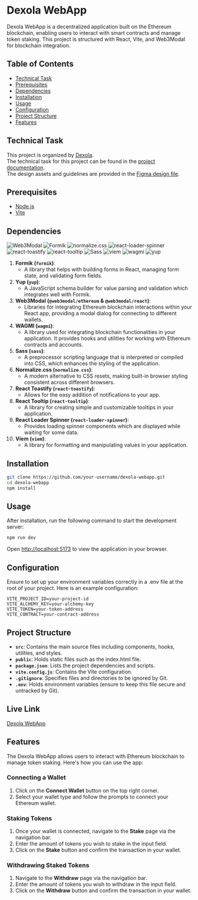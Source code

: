 # Dexola WebApp

Dexola WebApp is a decentralized application built on the Ethereum blockchain, enabling users to interact with smart contracts and manage token staking. This project is structured with React, Vite, and Web3Modal for blockchain integration.

## Table of Contents
- [Technical Task](#technical-task)
- [Prerequisites](#prerequisites)
- [Dependencies](#dependencies)
- [Installation](#installation)
- [Usage](#usage)
- [Configuration](#configuration)
- [Project Structure](#project-structure)
- [Features](#features)

## Technical Task
This project is organized by [Dexola](https://dexola.com/).<br />
The technical task for this project can be found in the [project documentation](https://docs.google.com/document/d/14Dl0ljfAjNTY32InJRtHVtvHJGYpzGP3NjN3pwRCbAo/edit#heading=h.kybbdiqof5h0).<br />
The design assets and guidelines are provided in the [Figma design file](https://www.figma.com/file/ncCGplINbkkYQW5E59z6zH/Dexola-Camp?type=design&node-id=446-398&mode=design&t=VLW629i0pdKzUyuN-0).<br />

## Prerequisites
- [Node.js](https://nodejs.org/)
- [Vite](https://vitejs.dev/)

## Dependencies
![Web3Modal](https://img.shields.io/badge/Web3Modal-v2.7.1-blue)
![Formik](https://img.shields.io/badge/Formik-v2.4.5-blue)
![normalize.css](https://img.shields.io/badge/normalize.css-v8.0.1-blue)
![react-loader-spinner](https://img.shields.io/badge/react--loader--spinner-v5.4.5-blue)
![react-toastify](https://img.shields.io/badge/react--toastify-v9.1.3-blue)
![react-tooltip](https://img.shields.io/badge/react--tooltip-v5.21.4-blue)
![Sass](https://img.shields.io/badge/Sass-v1.66.1-blue)
![viem](https://img.shields.io/badge/viem-v1.10.9-blue)
![wagmi](https://img.shields.io/badge/wagmi-v1.4.1-blue)
![yup](https://img.shields.io/badge/yup-v1.3.2-blue)
1. **Formik (`formik`)**:
   - A library that helps with building forms in React, managing form state, and validating form fields.
2. **Yup (`yup`)**:
   - A JavaScript schema builder for value parsing and validation which integrates well with Formik.
3. **Web3Modal (`@web3modal/ethereum` & `@web3modal/react`)**:
   - Libraries for integrating Ethereum blockchain interactions within your React app, providing a modal dialog for connecting to different wallets.
4. **WAGMI (`wagmi`)**:
   - A library used for integrating blockchain functionalities in your application. It provides hooks and utilities for working with Ethereum contracts and accounts.
5. **Sass (`sass`)**:
   - A preprocessor scripting language that is interpreted or compiled into CSS, which enhances the styling of the application.
6. **Normalize.css (`normalize.css`)**:
   - A modern alternative to CSS resets, making built-in browser styling consistent across different browsers.
7. **React Toastify (`react-toastify`)**:
   - Allows for the easy addition of notifications to your app.
8. **React Tooltip (`react-tooltip`)**:
    - A library for creating simple and customizable tooltips in your application.
9. **React Loader Spinner (`react-loader-spinner`)**:
    - Provides loading spinner components which are displayed while waiting for some data.
10. **Viem (`viem`)**:
    - A library for formatting and manipulating values in your application.

## Installation
```bash
git clone https://github.com/your-username/dexola-webapp.git
cd dexola-webapp
npm install
```

## Usage
After installation, run the following command to start the development server:
```bash
npm run dev
```
Open [http://localhost:5173](http://localhost:5173/) to view the application in your browser.

## Configuration
Ensure to set up your environment variables correctly in a .env file at the root of your project. Here is an example configuration:
```text
VITE_PROJECT_ID=your-project-id
VITE_ALCHEMY_KEY=your-alchemy-key
VITE_TOKEN=your-token-address
VITE_CONTRACT=your-contract-address
```

## Project Structure
- **`src`**: Contains the main source files including components, hooks, utilities, and styles.
- **`public`**: Holds static files such as the index.html file.
- **`package.json`**: Lists the project dependencies and scripts.
- **`vite.config.js`**: Contains the Vite configuration.
- **`.gitignore`**: Specifies files and directories to be ignored by Git.
- **`.env`**: Holds environment variables (ensure to keep this file secure and untracked by Git).

## Live Link
[Dexola WebApp](https://dexola-dapp.netlify.app/)

## Features

The Dexola WebApp allows users to interact with Ethereum blockchain to manage token staking. Here's how you can use the app:

### Connecting a Wallet

1. Click on the **Connect Wallet** button on the top right corner.
2. Select your wallet type and follow the prompts to connect your Ethereum wallet.

### Staking Tokens

1. Once your wallet is connected, navigate to the **Stake** page via the navigation bar.
2. Enter the amount of tokens you wish to stake in the input field.
3. Click on the **Stake** button and confirm the transaction in your wallet.

### Withdrawing Staked Tokens

1. Navigate to the **Withdraw** page via the navigation bar.
2. Enter the amount of tokens you wish to withdraw in the input field.
3. Click on the **Withdraw** button and confirm the transaction in your wallet.
